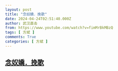 ```yaml
---
layout: post
title: "念奴嬌．挽歌"
date: 2024-04-24T02:51:40.000Z
author: 武汉直击
from: https://www.youtube.com/watch?v=fimMrBkMBzQ
tags: [ 方斌 ]
comments: True
categories: [ 方斌 ]
---
```

<!--1713927100000-->
[念奴嬌．挽歌](https://www.youtube.com/watch?v=fimMrBkMBzQ)
------

<div>

</div>
